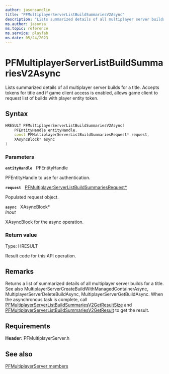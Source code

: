 ```yaml
---
author: jasonsandlin
title: "PFMultiplayerServerListBuildSummariesV2Async"
description: "Lists summarized details of all multiplayer server builds for a title. Accepts tokens for title and if game client access is enabled, allows game client to request list of builds with player entity token."
ms.author: jasonsa
ms.topic: reference
ms.service: playfab
ms.date: 05/24/2023
---
```


# PFMultiplayerServerListBuildSummariesV2Async  

Lists summarized details of all multiplayer server builds for a title. Accepts tokens for title and if game client access is enabled, allows game client to request list of builds with player entity token.  

## Syntax  
  
```cpp
HRESULT PFMultiplayerServerListBuildSummariesV2Async(  
    PFEntityHandle entityHandle,  
    const PFMultiplayerServerListBuildSummariesRequest* request,  
    XAsyncBlock* async  
)  
```  
  
### Parameters  
  
**`entityHandle`** &nbsp; PFEntityHandle  
  
PFEntityHandle to use for authentication.  
  
**`request`** &nbsp; [PFMultiplayerServerListBuildSummariesRequest*](../../pfmultiplayerservertypes/structs/pfmultiplayerserverlistbuildsummariesrequest.md)  
  
Populated request object.  
  
**`async`** &nbsp; XAsyncBlock*  
*_Inout_*  
  
XAsyncBlock for the async operation.  
  
  
### Return value
Type: HRESULT
  
Result code for this API operation.
  
## Remarks  
  
Returns a list of summarized details of all multiplayer server builds for a title. See also MultiplayerServerCreateBuildWithManagedContainerAsync, MultiplayerServerDeleteBuildAsync, MultiplayerServerGetBuildAsync. When the asynchronous task is complete, call [PFMultiplayerServerListBuildSummariesV2GetResultSize](pfmultiplayerserverlistbuildsummariesv2getresultsize.md) and [PFMultiplayerServerListBuildSummariesV2GetResult](pfmultiplayerserverlistbuildsummariesv2getresult.md) to get the result.
  
## Requirements  
  
**Header:** PFMultiplayerServer.h
  
## See also  
[PFMultiplayerServer members](../pfmultiplayerserver_members.md)  

  
  
